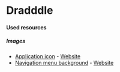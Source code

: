 # Dradddle

#### Used resources

##### Images

- [Application icon](http://files.softicons.com/download/social-media-icons/handmade-social-media-icons-2013-by-design-bolts/png/128x128/Dribble.png) - [Website](http://www.softicons.com/social-media-icons/handmade-social-media-icons-2013-by-design-bolts/dribble-icon)
- [Navigation menu background](http://www.psdgraphics.com/file/pink-background.jpg) - [Website](http://wurstwisdom.com/picsbehd/pink-background-images)